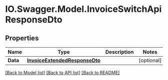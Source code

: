 # IO.Swagger.Model.InvoiceSwitchApiResponseDto
## Properties

Name | Type | Description | Notes
------------ | ------------- | ------------- | -------------
**Data** | [**InvoiceExtendedResponseDto**](InvoiceExtendedResponseDto.md) |  | [optional] 

[[Back to Model list]](../README.md#documentation-for-models) [[Back to API list]](../README.md#documentation-for-api-endpoints) [[Back to README]](../README.md)

